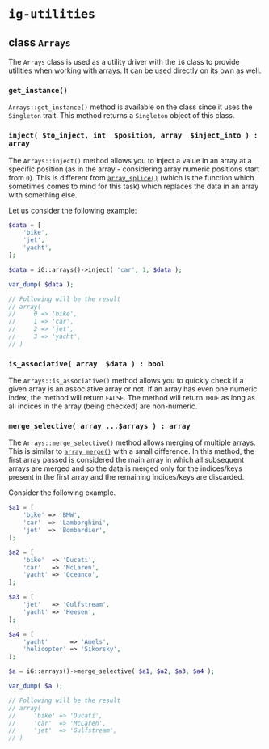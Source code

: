 # `ig-utilities`

## class `Arrays`

The `Arrays` class is used as a utility driver with the `iG` class to provide utilities when working with arrays. It can be used directly on its own as well.

### `get_instance()`

`Arrays::get_instance()` method is available on the class since it uses the `Singleton` trait. This method returns a `Singleton` object of this class.

### `inject( $to_inject, int  $position, array  $inject_into ) : array`

The `Arrays::inject()` method allows you to inject a value in an array at a specific position (as in the array - considering array numeric positions start from `0`). This is different from [`array_splice()`](https://www.php.net/manual/en/function.array-splice.php) (which is the function which sometimes comes to mind for this task) which replaces the data in an array with something else.

Let us consider the following example:

```php
$data = [
    'bike',
    'jet',
    'yacht',
];

$data = iG::arrays()->inject( 'car', 1, $data );

var_dump( $data );

// Following will be the result
// array(
//     0 => 'bike',
//     1 => 'car',
//     2 => 'jet',
//     3 => 'yacht',
// )
```

### `is_associative( array  $data ) : bool`

The `Arrays::is_associative()` method allows you to quickly check if a given array is an associative array or not. If an array has even one numeric index, the method will return `FALSE`. The method will return `TRUE` as long as all indices in the array (being checked) are non-numeric.

### `merge_selective( array ...$arrays ) : array`

The `Arrays::merge_selective()` method allows merging of multiple arrays. This is similar to [`array_merge()`](https://www.php.net/manual/en/function.array-merge.php) with a small difference. In this method, the first array passed is considered the main array in which all subsequent arrays are merged and so the data is merged only for the indices/keys present in the first array and the remaining indices/keys are discarded.

Consider the following example.

```php
$a1 = [
    'bike' => 'BMW',
    'car'  => 'Lamborghini',
    'jet'  => 'Bombardier',
];

$a2 = [
    'bike'  => 'Ducati',
    'car'   => 'McLaren',
    'yacht' => 'Oceanco',
];

$a3 = [
    'jet'   => 'Gulfstream',
    'yacht' => 'Heesen',
];

$a4 = [
    'yacht'      => 'Amels',
    'helicopter' => 'Sikorsky',
];

$a = iG::arrays()->merge_selective( $a1, $a2, $a3, $a4 );

var_dump( $a );

// Following will be the result
// array(
//     'bike' => 'Ducati',
//     'car'  => 'McLaren',
//     'jet'  => 'Gulfstream',
// )

```

